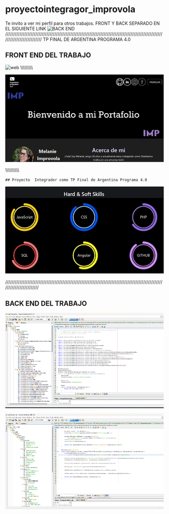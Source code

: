 # proyectointegragor_improvola

Te invito a ver mi perfil para otros trabajos.
FRONT Y BACK SEPARADO EN EL SIGUIENTE LINK
![BACK END](https://github.com/improvola/argentinaprograma-backend)
//////////////////////////////////////////////////////////////////////////////////////////////////////////////////////////
 TP FINAL DE ARGENTINA PROGRAMA 4.0
## FRONT END DEL TRABAJO

![web](web.gif)
\\\\\\\\\\\\\\\\\

![portfolio](2.png)

\\\\\\\\\\\\\\\\\\\
```
## Proyecto  Integrador como TP Final de Argentina Programa 4.0

```
![screen](1.png)

////////////////////////////////////////////////////////////////////////////////////////////////////////////////////////

## BACK END DEL TRABAJO
![BDD](bdd1.png)

![BDD](bdd2.png)
